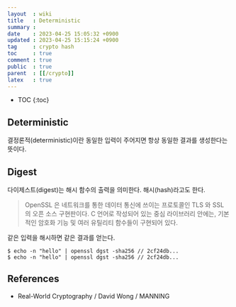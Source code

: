 ```yaml
---
layout  : wiki
title   : Deterministic
summary : 
date    : 2023-04-25 15:05:32 +0900
updated : 2023-04-25 15:15:24 +0900
tag     : crypto hash
toc     : true
comment : true
public  : true
parent  : [[/crypto]]
latex   : true
---
```

* TOC
{:toc}

## Deterministic

결정론적(deterministic)이란 동일한 입력이 주어지면 항상 동일한 결과를 생성한다는 뜻이다.

## Digest

다이제스트(digest)는 해시 함수의 출력을 의미한다. 해시(hash)라고도 한다.

> OpenSSL 은 네트워크를 통한 데이터 통신에 쓰이는 프로토콜인 TLS 와 SSL 의 오픈 소스 구현판이다. C 언어로 작성되어 있는 중심 라이브러리 안에는, 기본적인 암호화 기능 및 여러 유틸리티 함수들이 구현되어 있다.

같은 입력을 해시하면 같은 결과를 얻는다.

```ssh
$ echo -n "hello" | openssl dgst -sha256 // 2cf24db...
$ echo -n "hello" | openssl dgst -sha256 // 2cf24db...
```

## References

- Real-World Cryptography / David Wong / MANNING